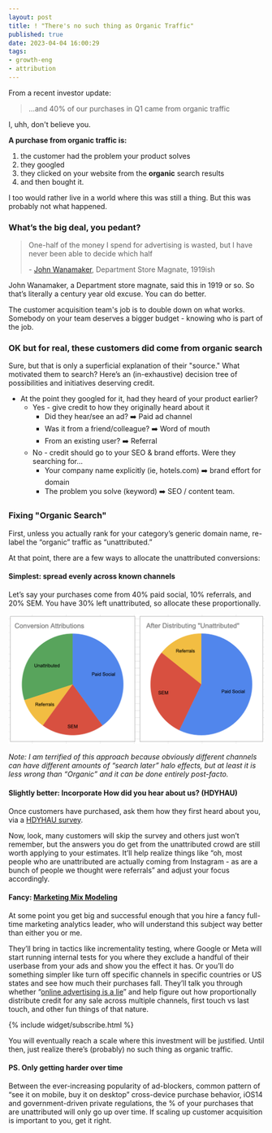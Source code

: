 ```yaml
---
layout: post
title: ! "There's no such thing as Organic Traffic"
published: true
date: 2023-04-04 16:00:29
tags:
- growth-eng
- attribution
---
```


From a recent investor update:

> ...and 40% of our purchases in Q1 came from organic traffic

I, uhh, don't believe you.

**A purchase from organic traffic is:**
1. the customer had the problem your product solves
2. they googled
3. they clicked on your website from the **organic** search results
4. and then bought it.

I too would rather live in a world where this was still a thing. But this was probably not what happened.

### What’s the big deal, you pedant?
> One-half of the money I spend for advertising is wasted, but I have never been able to decide which half
>
> \- [John Wanamaker](https://quoteinvestigator.com/2022/04/11/advertising/), Department Store Magnate, 1919ish


John Wanamaker, a Department store magnate, said this in 1919 or so. So that’s literally a century year old excuse. You can do better.

The customer acquisition team's job is to double down on what works. Somebody on your team deserves a bigger budget - knowing who is part of the job.

### OK but for real, these customers did come from organic search
Sure, but that is only a superficial explanation of their "source." What motivated them to search? Here’s an (in-exhaustive) decision tree of possibilities and initiatives deserving credit.

- At the point they googled for it, had they heard of your product earlier?
  - Yes - give credit to how they originally heard about it
    - Did they hear/see an ad? ➡️ Paid ad channel
    - Was it from a friend/colleague? ➡️ Word of mouth
    - From an existing user? ➡️ Referral
  - No - credit should go to your SEO & brand efforts.  Were they searching for...
    - Your company name explicitly (ie, hotels.com) ➡️  brand effort for domain
    - The problem you solve (keyword) ➡️  SEO / content team.

### Fixing "Organic Search"
First, unless you actually rank for your category’s generic domain name, re-label the “organic” traffic as “unattributed.”

At that point, there are a few ways to allocate the unattributed conversions:

#### Simplest: spread evenly across known channels
Let’s say your purchases come from 40% paid social, 10% referrals, and 20% SEM. You have 30% left unattributed, so allocate these proportionally.

![distributing organic traffic evenly](/images/distributing-unnatributed-traffic-evenly-example.png)

_Note: I am terrified of this approach because obviously different channels can have different amounts of “search later” halo effects, but at least it is less wrong than “Organic” and it can be done entirely post-facto._

#### Slightly better: Incorporate How did you hear about us? (HDYHAU)
Once customers have purchased, ask them how they first heard about you, via a [HDYHAU survey](https://userloop.io/post/what-is-a-hdyhau-survey).

Now, look, many customers will skip the survey and others just won’t remember, but the answers you do get from the unattributed crowd are still worth applying to your estimates. It’ll help realize things like “oh, most people who are unattributed are actually coming from Instagram - as are a bunch of people we thought were referrals” and adjust your focus accordingly.

#### Fancy: [Marketing Mix Modeling](https://towardsdatascience.com/market-mix-modeling-mmm-101-3d094df976f9?gi=fbff256e5795)
At some point you get big and successful enough that you hire a fancy full-time marketing analytics leader, who will understand this subject way better than either you or me.

They’ll bring in tactics like incrementality testing, where Google or Meta will start running internal tests for you where they exclude a handful of their userbase from your ads and show you the effect it has. Or you’ll do something simpler like turn off specific channels in specific countries or US states and see how much their purchases fall. They’ll talk you through whether “[online advertising is a lie](https://thecorrespondent.com/100/the-new-dot-com-bubble-is-here-its-called-online-advertising)” and help figure out how proportionally distribute credit for any sale across multiple channels, first touch vs last touch, and other fun things of that nature.

{% include widget/subscribe.html %}

You will eventually reach a scale where this investment will be justified. Until then, just realize there’s (probably) no such thing as organic traffic.

#### PS. Only getting harder over time
Between the ever-increasing popularity of ad-blockers, common pattern of “see it on mobile, buy it on desktop” cross-device purchase behavior, iOS14 and government-driven private regulations, the % of your purchases that are unattributed will only go up over time.
If scaling up customer acquisition is important to you, get it right.
